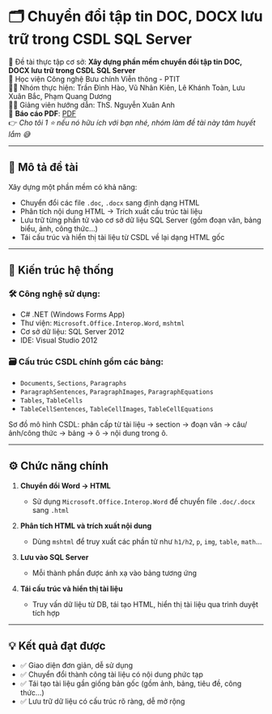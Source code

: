 # 🗂️ Chuyển đổi tập tin DOC, DOCX lưu trữ trong CSDL SQL Server

📌 Đề tài thực tập cơ sở: **Xây dựng phần mềm chuyển đổi tập tin DOC, DOCX lưu trữ trong CSDL SQL Server**  
🏫 Học viện Công nghệ Bưu chính Viễn thông - PTIT  
👨‍🎓 Nhóm thực hiện: Trần Đình Hào, Vũ Nhân Kiên, Lê Khánh Toàn, Lưu Xuân Bắc, Phạm Quang Dương  
👨‍🏫 Giảng viên hướng dẫn: ThS. Nguyễn Xuân Anh  
📄 **Báo cáo PDF**: [PDF](https://drive.google.com/file/d/1KT2dz6ifLvTI-0aIBjRxQK4Pc8JtJPVt/view?usp=sharing)  
👉 *Cho tôi 1 ⭐ nếu nó hữu ích với bạn nhé, nhóm làm đề tài này tâm huyết lắm 😅*

---

## 📝 Mô tả đề tài

Xây dựng một phần mềm có khả năng:
- Chuyển đổi các file `.doc`, `.docx` sang định dạng HTML
- Phân tích nội dung HTML → Trích xuất cấu trúc tài liệu
- Lưu trữ từng phần tử vào cơ sở dữ liệu SQL Server (gồm đoạn văn, bảng biểu, ảnh, công thức…)
- Tái cấu trúc và hiển thị tài liệu từ CSDL về lại dạng HTML gốc

---

## 🧱 Kiến trúc hệ thống

### 🛠 Công nghệ sử dụng:
- C# .NET (Windows Forms App)
- Thư viện: `Microsoft.Office.Interop.Word`, `mshtml`
- Cơ sở dữ liệu: SQL Server 2012
- IDE: Visual Studio 2012

### 🗃️ Cấu trúc CSDL chính gồm các bảng:
- `Documents`, `Sections`, `Paragraphs`
- `ParagraphSentences`, `ParagraphImages`, `ParagraphEquations`
- `Tables`, `TableCells`
- `TableCellSentences`, `TableCellImages`, `TableCellEquations`

Sơ đồ mô hình CSDL: phân cấp từ tài liệu → section → đoạn văn → câu/ảnh/công thức → bảng → ô → nội dung trong ô.

---

## ⚙️ Chức năng chính

1. **Chuyển đổi Word → HTML**
   - Sử dụng `Microsoft.Office.Interop.Word` để chuyển file `.doc/.docx` sang `.html`

2. **Phân tích HTML và trích xuất nội dung**
   - Dùng `mshtml` để truy xuất các phần tử như `h1/h2`, `p`, `img`, `table`, `math`...

3. **Lưu vào SQL Server**
   - Mỗi thành phần được ánh xạ vào bảng tương ứng

4. **Tái cấu trúc và hiển thị tài liệu**
   - Truy vấn dữ liệu từ DB, tái tạo HTML, hiển thị tài liệu qua trình duyệt tích hợp

---

## 💡 Kết quả đạt được

- ✅ Giao diện đơn giản, dễ sử dụng
- ✅ Chuyển đổi thành công tài liệu có nội dung phức tạp
- ✅ Tái tạo tài liệu gần giống bản gốc (gồm ảnh, bảng, tiêu đề, công thức…)
- ✅ Lưu trữ dữ liệu có cấu trúc rõ ràng, dễ mở rộng
